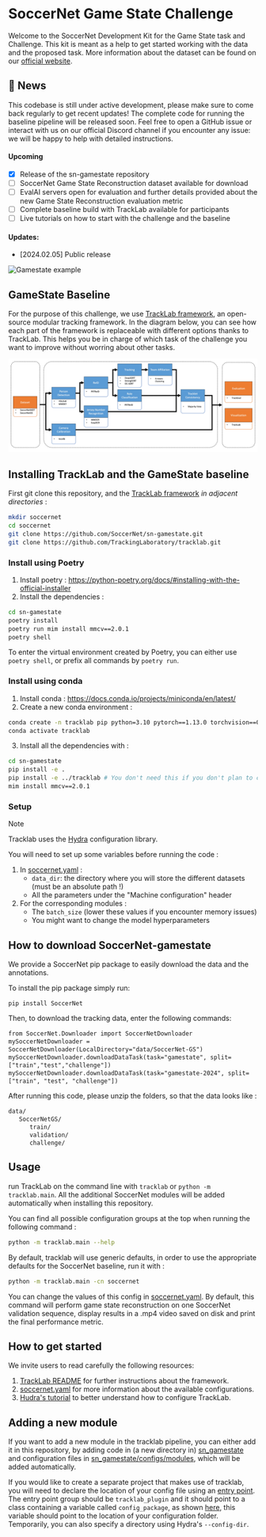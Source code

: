 # SoccerNet Game State Challenge

Welcome to the SoccerNet Development Kit for the Game State task and Challenge.
This kit is meant as a help to get started working with the data and the proposed task.
More information about the dataset can be found on our [official website](https://www.soccer-net.org/).


## 🚀 News
This codebase is still under active development, please make sure to come back regularly to get recent updates!
The complete code for running the baseline pipeline will be released soon.
Feel free to open a GitHub issue or interact with us on our official Discord channel if you encounter any issue: we will 
be happy to help with detailed instructions.

#### Upcoming
- [x] Release of the sn-gamestate repository
- [ ] SoccerNet Game State Reconstruction dataset available for download
- [ ] EvalAI servers open for evaluation and further details provided about the new Game State Reconstruction evaluation metric
- [ ] Complete baseline build with TrackLab available for participants
- [ ] Live tutorials on how to start with the challenge and the baseline

#### Updates:
- [2024.02.05] Public release


![Gamestate example](images/gamestate-example.jpg)

## GameState Baseline
For the purpose of this challenge, we use [TrackLab framework](https://github.com/TrackingLaboratory/tracklab), an open-source modular tracking framework. In the diagram below, you can see how each part of the framework is replaceable with different options thanks to TrackLab. This helps you be in charge of which task of the challenge you want to improve without worring about other tasks.

![Tracklab diagram](images/tracklab_diag.jpg)
## Installing TrackLab and the GameState baseline 
First git clone this repository, and the [TrackLab framework](https://github.com/TrackingLaboratory/tracklab) *in adjacent directories* : 
```bash
mkdir soccernet
cd soccernet
git clone https://github.com/SoccerNet/sn-gamestate.git
git clone https://github.com/TrackingLaboratory/tracklab.git
```

### Install using Poetry
1. Install poetry : https://python-poetry.org/docs/#installing-with-the-official-installer
2. Install the dependencies : 
```bash
cd sn-gamestate
poetry install
poetry run mim install mmcv==2.0.1
poetry shell
```

To enter the virtual environment created by Poetry, you can either use `poetry shell`, or prefix all commands by
`poetry run`.

### Install using conda
1. Install conda : https://docs.conda.io/projects/miniconda/en/latest/
2. Create a new conda environment : 
```bash 
conda create -n tracklab pip python=3.10 pytorch==1.13.0 torchvision==0.14.0 pytorch-cuda=11.7 -c pytorch -c nvidia -y
conda activate tracklab
```
3. Install all the dependencies with : 
```bash
cd sn-gamestate
pip install -e .
pip install -e ../tracklab # You don't need this if you don't plan to change files in tracklab
mim install mmcv==2.0.1
```



### Setup

> [!NOTE]
> Tracklab uses the [Hydra](https://github.com/facebookresearch/hydra) configuration library.

You will need to set up some variables before running the code :

1. In [soccernet.yaml](sn_gamestate/configs/soccernet.yaml) :
   - `data_dir`: the directory where you will store the different datasets (must be an absolute path !)
   - All the parameters under the "Machine configuration" header
2. For the corresponding modules :
   - The `batch_size` (lower these values if you encounter memory issues)
   - You might want to change the model hyperparameters

## How to download SoccerNet-gamestate

We provide a SoccerNet pip package to easily download the data and the annotations.

To install the pip package simply run:

```
pip install SoccerNet
```

Then, to download the tracking data, enter the following commands:

```
from SoccerNet.Downloader import SoccerNetDownloader
mySoccerNetDownloader = SoccerNetDownloader(LocalDirectory="data/SoccerNet-GS")
mySoccerNetDownloader.downloadDataTask(task="gamestate", split=["train","test","challenge"])
mySoccerNetDownloader.downloadDataTask(task="gamestate-2024", split=["train", "test", "challenge"])
```

After running this code, please unzip the folders, so that the data looks like : 
```
data/
   SoccerNetGS/
      train/
      validation/
      challenge/
```



## Usage

run TrackLab on the command line with `tracklab` or `python -m tracklab.main`. All the additional
SoccerNet modules will be added automatically when installing this repository.

You can find all possible configuration groups at the top when running the following command :  
```bash
python -m tracklab.main --help
```

By default, tracklab will use generic defaults, in order to use the appropriate defaults for the
SoccerNet baseline, run it with :
```bash
python -m tracklab.main -cn soccernet
```

You can change the values of this config in [soccernet.yaml](sn_gamestate/configs/soccernet.yaml).
By default, this command will perform game state reconstruction on one SoccerNet validation sequence, display results in a .mp4 video saved on disk and print the final performance metric. 


## How to get started

We invite users to read carefully the following resources:
1. [TrackLab README](https://github.com/TrackingLaboratory/tracklab/blob/main/README.md) for further instructions about the framework.
2. [soccernet.yaml](sn_gamestate/configs/soccernet.yaml) for more information about the available configurations.
3. [Hudra's tutorial](https://hydra.cc/docs/tutorials/intro/) to better understand how to configure TrackLab. 

## Adding a new module

If you want to add a new module in the tracklab pipeline, you can either add it in this repository,
by adding code in (a new directory in) [sn_gamestate](sn_gamestate) and configuration files in 
[sn_gamestate/configs/modules](sn_gamestate/configs/modules), which will be added automatically. 

If you would like to create a separate project that makes use of tracklab, you will need to declare
the location of your config file using an [entry point](https://setuptools.pypa.io/en/stable/userguide/entry_point.html#entry-points-for-plugins).
The entry point group should be `tracklab_plugin` and it should point to a class containing a variable called `config_package`,
as shown [here](sn_gamestate/config_finder.py), this variable should point to the location of your configuration folder.
Temporarily, you can also specify a directory using Hydra's `--config-dir`.
